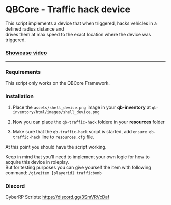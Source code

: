 QBCore - Traffic hack device
============================

This script implements a device that when triggered, hacks vehicles in a defined radius distance and  
drives them at max speed to the exact location where the device was triggered.

### [Showcase video](https://youtu.be/aMYyoleEvR8)

-------------------------------------------------------------------------------------------------------

### Requirements

This script only works on the QBCore Framework.

### Installation

1. Place the `assets/shell_device.png` image in your **qb-inventory** at `qb-inventory/html/images/shell_device.png`

2. Now you can place the `qb-traffic-hack` foldere in your **resources** folder

3. Make sure that the `qb-traffic-hack` script is started, add `ensure qb-traffic-hack` line to `resources.cfg` file.


At this point you should have the script working.

Keep in mind that you'll need to implement your own logic for how to acquire this device in roleplay.  
But for testing purposes you can give yourself the item with following command: `/giveitem [playerid] trafficbomb`


### Discord

CyberRP Scripts: https://discord.gg/3SmVRVcDaf
